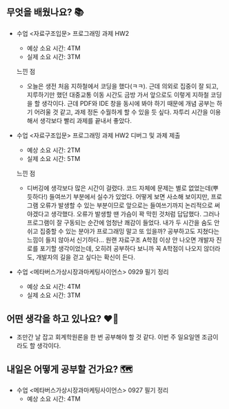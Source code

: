 ## 무엇을 배웠나요? 📚
- 수업 <자료구조입문> 프로그래밍 과제 HW2
    - 예상 소요 시간: 4TM
    - 실제 소요 시간: 3TM

    느낀 점
    - 오늘은 생전 처음 지하철에서 코딩을 했다(ㅋㅋ). 근데 의외로 집중이 잘 되고, 지루하기만 했던 대중교통 이동 시간도 금방 가서 앞으로도 이렇게 지하철 코딩을 할 생각이다. 근데 PDF와 IDE 창을 동시에 봐야 하기 때문에 개념 공부는 하기 어려울 것 같고, 과제 정돈 수월하게 할 수 있을 듯 싶다. 자투리 시간을 이용해서 생각보다 빨리 과제를 끝내서 좋았다.

- 수업 <자료구조입문> 프로그래밍 과제 HW2 디버그 및 과제 제출
    - 예상 소요 시간: 2TM
    - 실제 소요 시간: 5TM

    느낀 점
    - 디버깅에 생각보다 많은 시간이 걸렸다. 코드 자체에 문제는 별로 없었는데(뿌듯하다!) 들여쓰기 부분에서 실수가 있었다. 어떻게 보면 사소해 보이지만, 프로그램 오류가 발생할 수 있는 부분이므로 앞으로는 들여쓰기까지 논리적으로 써야겠다고 생각했다. 오류가 발생할 땐 가슴이 꽉 막힌 것처럼 답답했다. 그러나 프로그램이 잘 구동되는 순간에 엄청난 쾌감이 들었다. 내가 두 시간을 숨도 안 쉬고 집중할 수 있는 분야가 프로그래밍 말고 또 있을까? 공부하고도 지쳤다는 느낌이 들지 않아서 신기하다... 원랜 자료구조 A학점 이상 안 나오면 개발자 진로를 포기할 생각이었는데, 오히려 공부하다 보니까 꼭 A학점이 나오지 않더라도, 개발자의 길을 걷고 싶다는 확신이 든다. 

- 수업 <메타버스가상시장과마케팅사이언스> 0929 필기 정리
    - 예상 소요 시간: 4TM
    - 실제 소요 시간: 3TM

## 어떤 생각을 하고 있나요? ❤️‍🔥
- 조만간 날 잡고 회계학원론을 한 번 공부해야 할 것 같다. 이번 주 일요일엔 조금이라도 할 생각이다.

## 내일은 어떻게 공부할 건가요? 🗺
- 수업 <메타버스가상시장과마케팅사이언스> 0927 필기 정리
    - 예상 소요 시간: 4TM